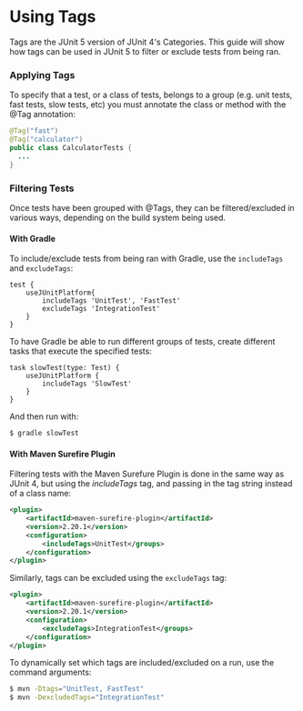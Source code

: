 # Using Tags

Tags are the JUnit 5 version of JUnit 4's Categories. This guide will show how tags can be used in JUnit 5 to filter or exclude tests from being ran.



### Applying Tags

To specify that a test, or a class of tests, belongs to a group (e.g. unit tests, fast tests, slow tests, etc) you must annotate the class or method with the @Tag annotation:

```java
@Tag("fast")
@Tag("calculator")
public class CalculatorTests {
  ...
}
```



### Filtering Tests

Once tests have been grouped with @Tags, they can be filtered/excluded in various ways, depending on the build system being used.




#### With Gradle

To include/exclude tests from being ran with Gradle, use the `includeTags` and `excludeTags`:

```
test {
	useJUnitPlatform{
		includeTags 'UnitTest', 'FastTest'
		excludeTags 'IntegrationTest'
	}
}
```

To have Gradle be able to run different groups of tests, create different tasks that execute the specified tests:

```
task slowTest(type: Test) {
	useJUnitPlatform {
		includeTags 'SlowTest'
	}
}
```

And then run with:

```bash
$ gradle slowTest
```



#### With Maven Surefire Plugin

Filtering tests with the Maven Surefure Plugin is done in the same way as JUnit 4, but using the *includeTags* tag, and passing in the tag string instead of a class name:

```xml
<plugin>
    <artifactId>maven-surefire-plugin</artifactId>
    <version>2.20.1</version>
    <configuration>
        <includeTags>UnitTest</groups>
    </configuration>
</plugin>
```


Similarly, tags can be excluded using the `excludeTags` tag:

```xml
<plugin>
    <artifactId>maven-surefire-plugin</artifactId>
    <version>2.20.1</version>
    <configuration>
        <excludeTags>IntegrationTest</groups>
    </configuration>
</plugin>
```

To dynamically set which tags are included/excluded on a run, use the command arguments:

```bash
$ mvn -Dtags="UnitTest, FastTest"
$ mvn -DexcludedTags="IntegrationTest"
```
